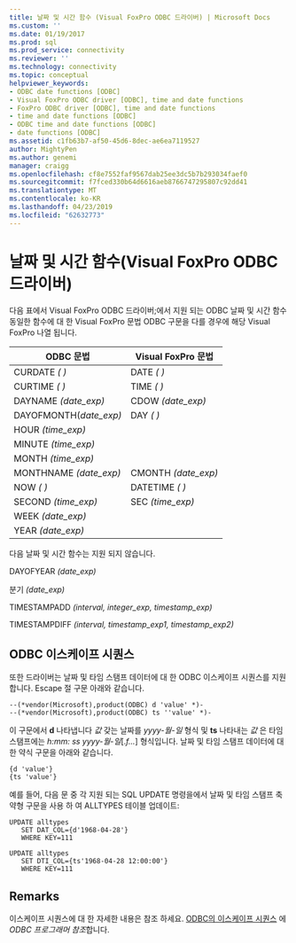 ```yaml
---
title: 날짜 및 시간 함수 (Visual FoxPro ODBC 드라이버) | Microsoft Docs
ms.custom: ''
ms.date: 01/19/2017
ms.prod: sql
ms.prod_service: connectivity
ms.reviewer: ''
ms.technology: connectivity
ms.topic: conceptual
helpviewer_keywords:
- ODBC date functions [ODBC]
- Visual FoxPro ODBC driver [ODBC], time and date functions
- FoxPro ODBC driver [ODBC], time and date functions
- time and date functions [ODBC]
- ODBC time and date functions [ODBC]
- date functions [ODBC]
ms.assetid: c1fb63b7-af50-45d6-8dec-ae6ea7119527
author: MightyPen
ms.author: genemi
manager: craigg
ms.openlocfilehash: cf8e7552faf9567dab25ee3dc5b7b293034faef0
ms.sourcegitcommit: f7fced330b64d6616aeb8766747295807c92dd41
ms.translationtype: MT
ms.contentlocale: ko-KR
ms.lasthandoff: 04/23/2019
ms.locfileid: "62632773"
---
```

# <a name="time-and-date-functions-visual-foxpro-odbc-driver"></a>날짜 및 시간 함수(Visual FoxPro ODBC 드라이버)
다음 표에서 Visual FoxPro ODBC 드라이버;에서 지원 되는 ODBC 날짜 및 시간 함수 동일한 함수에 대 한 Visual FoxPro 문법 ODBC 구문을 다를 경우에 해당 Visual FoxPro 나열 됩니다.  
  
|ODBC 문법|Visual FoxPro 문법|  
|------------------|---------------------------|  
|CURDATE *( )*|DATE *( )*|  
|CURTIME *( )*|TIME *( )*|  
|DAYNAME *(date_exp)*|CDOW *(date_exp)*|  
|DAYOFMONTH(*date_exp)*|DAY *( )*|  
|HOUR *(time_exp)*||  
|MINUTE *(time_exp)*||  
|MONTH *(time_exp)*||  
|MONTHNAME *(date_exp)*|CMONTH *(date_exp)*|  
|NOW *( )*|DATETIME *( )*|  
|SECOND *(time_exp)*|SEC *(time_exp)*|  
|WEEK *(date_exp)*||  
|YEAR *(date_exp)*||  
  
 다음 날짜 및 시간 함수는 지원 되지 않습니다.  
  
 DAYOFYEAR *(date_exp)*  
  
 분기 *(date_exp)*  
  
 TIMESTAMPADD *(interval, integer_exp, timestamp_exp)*  
  
 TIMESTAMPDIFF *(interval, timestamp_exp1, timestamp_exp2)*  
  
## <a name="odbc-escape-sequences"></a>ODBC 이스케이프 시퀀스  
 또한 드라이버는 날짜 및 타임 스탬프 데이터에 대 한 ODBC 이스케이프 시퀀스를 지원합니다. Escape 절 구문 아래와 같습니다.  
  
```  
--(*vendor(Microsoft),product(ODBC) d 'value' *)-  
--(*vendor(Microsoft),product(ODBC) ts ''value' *)-  
```  
  
 이 구문에서 **d** 나타냅니다 *값* 갖는 날짜를 *yyyy-월-일* 형식 및 **ts** 나타내는 *값*  은 타임 스탬프에는 *h:mm: ss yyyy-월-일*[.*f...*] 형식입니다. 날짜 및 타임 스탬프 데이터에 대 한 약식 구문을 아래와 같습니다.  
  
```  
{d 'value'}  
{ts 'value'}  
```  
  
 예를 들어, 다음 문 중 각 지원 되는 SQL UPDATE 명령을에서 날짜 및 타임 스탬프 축약형 구문을 사용 하 여 ALLTYPES 테이블 업데이트:  
  
```  
UPDATE alltypes  
   SET DAT_COL={d'1968-04-28'}  
   WHERE KEY=111  
  
UPDATE alltypes  
   SET DTI_COL={ts'1968-04-28 12:00:00'}  
   WHERE KEY=111  
```  
  
## <a name="remarks"></a>Remarks  
 이스케이프 시퀀스에 대 한 자세한 내용은 참조 하세요. [ODBC의 이스케이프 시퀀스](../../odbc/reference/develop-app/escape-sequences-in-odbc.md) 에 *ODBC 프로그래머 참조*합니다.
